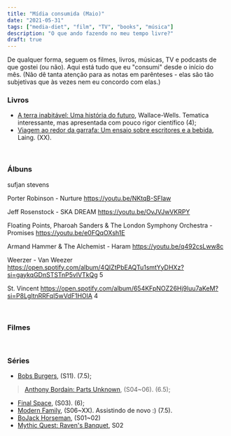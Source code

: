 ```yaml
---
title: "Mídia consumida (Maio)"
date: "2021-05-31"
tags: ["media-diet", "film", "TV", "books", "música"]
description: "O que ando fazendo no meu tempo livre?"
draft: true
---
```


De qualquer forma, seguem os filmes, livros, músicas, TV e podcasts de que gostei (ou não). Aqui está tudo que eu "consumi" desde o início do mês. (Não dê tanta atenção para as notas em parênteses - elas são tão subjetivas que às vezes nem eu concordo com elas.)

### Livros

- [A terra inabitável: Uma história do futuro](https://www.amazon.com.br/terra-inabit%C3%A1vel-Uma-hist%C3%B3ria-futuro/dp/8535932399), Wallace-Wells. Tematica interessante, mas apresentada com pouco rigor científico (4);
- [Viagem ao redor da garrafa: Um ensaio sobre escritores e a bebida](https://www.amazon.com.br/Viagem-Redor-Garrafa-Olivia-Laing/dp/8569474032), Laing. (XX). 

&nbsp;
&nbsp;

### Álbuns

sufjan stevens


Porter Robinson - Nurture
https://youtu.be/NKtqB-SFIaw​

Jeff Rosenstock - SKA DREAM
https://youtu.be/OvJVJwVKRPY​

Floating Points, Pharoah Sanders & The London Symphony Orchestra - Promises
https://youtu.be/e0FQqOXsh1E​

Armand Hammer & The Alchemist - Haram
https://youtu.be/q492csLww8c

Weerzer - Van Weezer https://open.spotify.com/album/4QIZtPbEAQTu1smtYyDHXz?si=gaykqGDnSTSTnP5vlVTkQg 5

St. Vincent https://open.spotify.com/album/654KFpNOZ26Hj9luu7aKeM?si=P8LgltnRRFqI5wVdF1HOlA 4

&nbsp;
&nbsp;

### Filmes


  
&nbsp;
&nbsp;

### Séries

- [Bobs Burgers](https://www.imdb.com/title/tt1561755/), (S11). (7.5);
> [Anthony Bordain: Parts Unknown](https://www.imdb.com/title/tt2845786/), (S04~06). (6.5);
- [Final Space](https://www.imdb.com/title/tt6317068/), (S03). (6);
- [Modern Family](https://www.imdb.com/title/tt1442437/), (S06~XX). Assistindo de novo :) (7.5).
- [BoJack Horseman](https://www.imdb.com/title/tt3398228/), (S01~02)
- [Mythic Quest: Raven's Banquet](https://www.imdb.com/title/tt8879940/), S02
